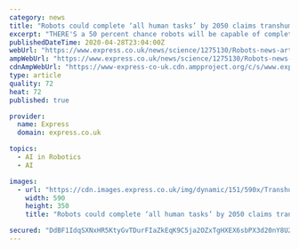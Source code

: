```yaml
---
category: news
title: "Robots could complete ‘all human tasks’ by 2050 claims transhumanist writer"
excerpt: "THERE'S a 50 percent chance robots will be capable of completing \"all human tasks\" by 2050, allowing humans to move to a post-compulsory work society, according to a leading transhumanist thinker."
publishedDateTime: 2020-04-28T23:04:00Z
webUrl: "https://www.express.co.uk/news/science/1275130/Robots-news-artificial-intelligence-transhumanist-transhumanism-David-Wood"
ampWebUrl: "https://www.express.co.uk/news/science/1275130/Robots-news-artificial-intelligence-transhumanist-transhumanism-David-Wood/amp"
cdnAmpWebUrl: "https://www-express-co-uk.cdn.ampproject.org/c/s/www.express.co.uk/news/science/1275130/Robots-news-artificial-intelligence-transhumanist-transhumanism-David-Wood/amp"
type: article
quality: 72
heat: 72
published: true

provider:
  name: Express
  domain: express.co.uk

topics:
  - AI in Robotics
  - AI

images:
  - url: "https://cdn.images.express.co.uk/img/dynamic/151/590x/Transhumanism-1275130.jpg?r=1588113071648"
    width: 590
    height: 350
    title: "Robots could complete ‘all human tasks’ by 2050 claims transhumanist writer"

secured: "DdBF1IdqSXNxHR5KtyGvTDurFIaZkEqK9C5ja2OZxTgHXEX6sbPX3d20nY8U234He5+qjTKhWZUIp6iqGjjDt2aa2BznLrr9ix/5Rv8SwF6FXxqR4hz7uG3v/EnXeKld6HVfv2ELzY8kYymt24W5mQUz+JuawANtABxAPAgRkjMmY6BJ7+LzY+GqEBrDmjMG+mKhzZHbTzv6FKSGS7fNwWzpfngqbAmhHnaUbWPA/8qV2jPhLbtALo/UsxPpm3yZIk0fypXTeXIBq8Ser5QAgh1Wbt3aJsTeTrf0SlDQD6ZbsLjpKuW4fwi//Asqompb;Z7AirbXT2WhDjXPPtzK3hA=="
---
```


